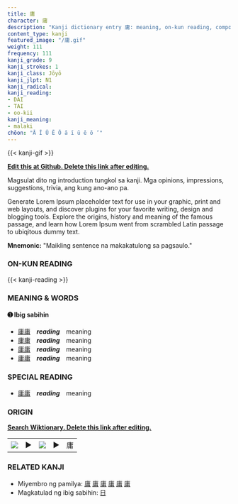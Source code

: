```yaml
---
title: 庸
character: 庸
description: "Kanji dictionary entry 庸: meaning, on-kun reading, compounds, origin, related kanji"
content_type: kanji
featured_image: "/庸.gif"
weight: 111
frequency: 111
kanji_grade: 9
kanji_strokes: 1
kanji_class: Jōyō
kanji_jlpt: N1
kanji_radical: 
kanji_reading: 
- DAI
- TAI
- oo-kii
kanji_meaning:
- malaki
chōon: "Ā Ī Ū Ē Ō ā ī ū ē ō ’"
---
```

[//]: # (Don't edit the line below. Kanji animated GIF code is automatically generated.)
{{< kanji-gif >}}

[//]: # (Edit below this line.)

**[Edit this at Github. Delete this link after editing.](https://github.com/tim0g/tim/tree/main/content/kanji/庸/index.md)**

Magsulat dito ng introduction tungkol sa kanji. Mga opinions, impressions, suggestions, trivia, ang kung ano-ano pa.

Generate Lorem Ipsum placeholder text for use in your graphic, print and web layouts, and discover plugins for your favorite writing, design and blogging tools. Explore the origins, history and meaning of the famous passage, and learn how Lorem Ipsum went from scrambled Latin passage to ubiqitous dummy text.
 
**Mnemonic:** "Maikling sentence na makakatulong sa pagsaulo."

### ON-KUN READING

[//]: # (Don't edit the line below. ON-KUN READING code is automatically generated.)
{{< kanji-reading >}}

### MEANING & WORDS

#### ➊ **Ibig sabihin**
  - [庸](../庸)[庸](../庸)　***reading***　meaning
  - [庸](../庸)[庸](../庸)　***reading***　meaning
  - [庸](../庸)[庸](../庸)　***reading***　meaning
  - [庸](../庸)[庸](../庸)　***reading***　meaning

### SPECIAL READING
  - [庸](../庸)[庸](../庸)　***reading***　meaning

### ORIGIN

**[Search Wiktionary. Delete this link after editing.](https://wiktionary.org/wiki/庸)**
<table class="kanji-table"><tr><td>
<img src="60px-庸-bronze.svg.png">
</td><td>▶</td><td>
<img src="60px-庸-oracle.svg.png">
</td><td>▶</td>
<td class="kanji-origin">庸</td>
</tr></table>

### RELATED KANJI
- Miyembro ng pamilya: [庸](../庸) [庸](../庸) [庸](../庸) [庸](../庸) [庸](../庸) [庸](../庸)
- Magkatulad ng ibig sabihin: [日](../日)
